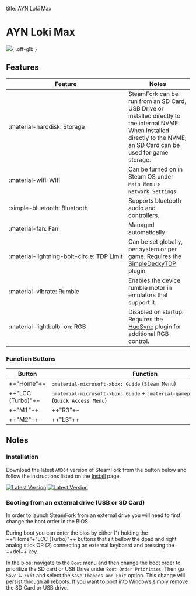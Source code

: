 title: AYN Loki Max

<style>
  code {white-space: nowrap;}
  kbd {white-space: nowrap;}
  no-wrap {white-space: nowrap;}
</style>

# AYN Loki Max

![](../../_inc/images/devices/ayn-loki.png){ .off-glb }

## Features

| Feature | Notes |
| -- | -- |
| <no-wrap>:material-harddisk: Storage</no-wrap> | SteamFork can be run from an SD Card, USB Drive or installed directly to the internal NVME. <br> When installed directly to the NVME; an SD Card can be used for game storage. |
| <no-wrap>:material-wifi: Wifi</no-wrap> | Can be turned on in Steam OS under `Main Menu` > `Network Settings`. |
| <no-wrap>:simple-bluetooth: Bluetooth</no-wrap> | Supports bluetooth audio and controllers. |
| <no-wrap>:material-fan: Fan</no-wrap> | Managed automatically. |
| <no-wrap>:material-lightning-bolt-circle: TDP Limit</no-wrap> | Can be set globally, per system or per game. Requires the [SimpleDeckyTDP](https://github.com/SteamFork/SimpleDeckyTDP) plugin.|
| <no-wrap>:material-vibrate: Rumble</no-wrap> | Enables the device rumble motor in emulators that support it. |
| <no-wrap>:material-lightbulb-on: RGB</no-wrap> |Disabled on startup. Requires the [HueSync](https://github.com/honjow/HueSync) plugin for additional RGB control.|

### Function Buttons

| Button | Function |
| -- | -- |
| ++"Home"++ | <kbd>:material-microsoft-xbox: Guide</kbd> <no-wrap>(`Steam Menu`)</no-wrap> |
| ++"LCC (Turbo)"++ | <no-wrap><kbd>:material-microsoft-xbox: Guide</kbd> + <kbd>:material-gamepad-circle-down: A</kbd></no-wrap> <no-wrap>(`Quick Access Menu`)</no-wrap> |
| ++"M1"++ | ++"R3"++ |
| ++"M2"++ | ++"L3"++ |

## Notes

### Installation

Download the latest `AMD64` version of SteamFork from the button below and follow the instructions listed on the [Install](../../../play/install/) page.

[![Latest Version](https://img.shields.io/github/release/SteamFork/distribution.svg?labelColor=111111&color=5998FF&label=Latest&style=flat#only-light)](https://github.com/SteamFork/distribution/releases/latest)
[![Latest Version](https://img.shields.io/github/release/SteamFork/distribution.svg?labelColor=dddddd&color=5998FF&label=Latest&style=flat#only-dark)](https://github.com/SteamFork/distribution/releases/latest)

### Booting from an external drive (USB or SD Card)

In order to launch SteamFork from an external drive you will need to first change the boot order in the BIOS.

During boot you can enter the bios by either (1) holding the <no-wrap>++"Home"+"LCC (Turbo)"++</no-wrap> buttons that sit bellow the dpad and right analog stick OR (2) connecting an external keyboard and pressing the ++del++ key.

In the bios; navigate to the `Boot` menu and then change the boot order to prioritize the SD card or USB Drive under `Boot Order Priorities`. Then go `Save & Exit` and select the `Save Changes and Exit` option.  This change will persist through all reboots.  If you want to boot into Windows simply remove the SD Card or USB drive.
